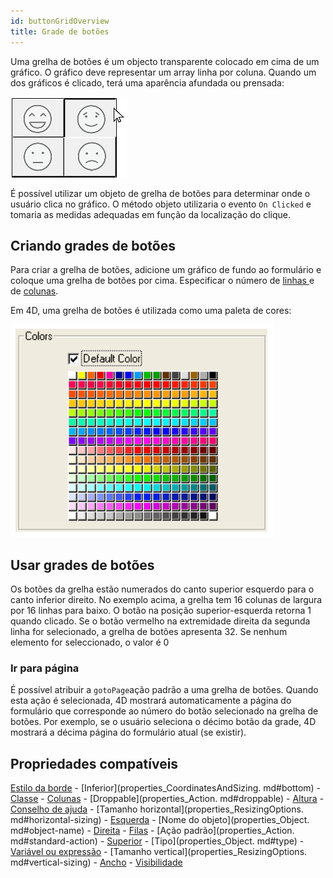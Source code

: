 ```yaml
---
id: buttonGridOverview
title: Grade de botões
---
```


Uma grelha de botões é um objecto transparente colocado em cima de um gráfico. O gráfico deve representar um array linha por coluna. Quando um dos gráficos é clicado, terá uma aparência afundada ou prensada:

![](../assets/en/FormObjects/buttonGrid_smileys.png)

É possível utilizar um objeto de grelha de botões para determinar onde o usuário clica no gráfico. O método objeto utilizaria o evento `On Clicked` e tomaria as medidas adequadas em função da localização do clique.


## Criando grades de botões

Para criar a grelha de botões, adicione um gráfico de fundo ao formulário e coloque uma grelha de botões por cima. Especificar o número de [linhas ](properties_Crop.md#rows) e de [colunas](properties_Crop.md#columns).

Em 4D, uma grelha de botões é utilizada como uma paleta de cores:

![](../assets/en/FormObjects/button_buttonGrid.png)

## Usar grades de botões

Os botões da grelha estão numerados do canto superior esquerdo para o canto inferior direito. No exemplo acima, a grelha tem 16 colunas de largura por 16 linhas para baixo. O botão na posição superior-esquerda retorna 1 quando clicado. Se o botão vermelho na extremidade direita da segunda linha for selecionado, a grelha de botões apresenta 32. Se nenhum elemento for seleccionado, o valor é 0


### Ir para página

É possível atribuir a `gotoPage`ação padrão[](https://doc.4d.com/4Dv17R5/4D/17-R5/Standard-actions.300-4163633.en.html) a uma grelha de botões. Quando esta ação é selecionada, 4D mostrará automaticamente a página do formulário que corresponde ao número do botão selecionado na grelha de botões. Por exemplo, se o usuário seleciona o décimo botão da grade, 4D mostrará a décima página do formulário atual (se existir).


## Propriedades compatíveis

[Estilo da borde](properties_BackgroundAndBorder.md#border-line-style) - \[Inferior\](properties_CoordinatesAndSizing. md#bottom) - [Classe](properties_Object.md#css-class) - [Colunas](properties_Crop.md#columns) - \[Droppable\](properties_Action. md#droppable) - [Altura](properties_CoordinatesAndSizing.md#height) - [Conselho de ajuda](properties_Help.md#help-tip) - \[Tamanho horizontal\](properties_ResizingOptions. md#horizontal-sizing) - [Esquerda](properties_CoordinatesAndSizing.md#left) - \[Nome do objeto\](properties_Object. md#object-name) - [Direita](properties_CoordinatesAndSizing.md#right) - [Filas](properties_Crop.md#rows) - \[Ação padrão\](properties_Action. md#standard-action) - [Superior](properties_CoordinatesAndSizing.md#top) - \[Tipo\](properties_Object. md#type) - [Variável ou expressão](properties_Object.md#variable-or-expression) - \[Tamanho vertical\](properties_ResizingOptions. md#vertical-sizing) - [Ancho](properties_CoordinatesAndSizing.md#width) - [Visibilidade](properties_Display.md#visibility) 